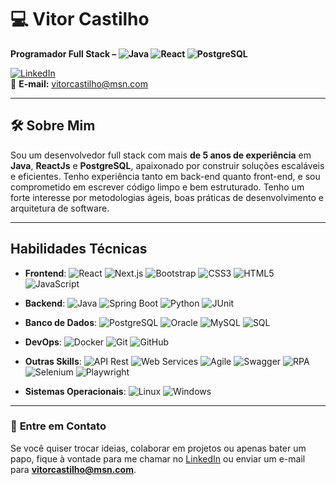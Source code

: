 # 💻 **Vitor Castilho**  
**Programador Full Stack – ![Java](https://img.shields.io/badge/Java-007396?style=flat-square&logo=java&logoColor=white) ![React](https://img.shields.io/badge/ReactJS-61DAFB?style=flat-square&logo=react&logoColor=white) ![PostgreSQL](https://img.shields.io/badge/PostgreSQL-336791?style=flat-square&logo=postgresql&logoColor=white)**  

[![LinkedIn](https://img.shields.io/badge/LinkedIn-0077B5?style=flat&logo=linkedin&logoColor=white)](https://www.linkedin.com/in/castilho)  
📧 **E-mail:** vitorcastilho@msn.com

---

## 🛠 **Sobre Mim**  
Sou um desenvolvedor full stack com mais **de 5 anos de experiência** em **Java**, **ReactJs** e **PostgreSQL**, apaixonado por construir soluções escaláveis e eficientes. Tenho experiência tanto em back-end quanto front-end, e sou comprometido em escrever código limpo e bem estruturado. Tenho um forte interesse por metodologias ágeis, boas práticas de desenvolvimento e arquitetura de software.

---

## Habilidades Técnicas

- **Frontend**: ![React](https://img.shields.io/badge/ReactJS-61DAFB?style=flat-square&logo=react&logoColor=white) ![Next.js](https://img.shields.io/badge/Next.js-000000?style=flat-square&logo=nextdotjs&logoColor=white) ![Bootstrap](https://img.shields.io/badge/Bootstrap-7952B3?style=flat-square&logo=bootstrap&logoColor=white) ![CSS3](https://img.shields.io/badge/CSS3-1572B6?style=flat-square&logo=css3&logoColor=white) ![HTML5](https://img.shields.io/badge/HTML5-E34F26?style=flat-square&logo=html5&logoColor=white) ![JavaScript](https://img.shields.io/badge/JavaScript-F7DF1E?style=flat-square&logo=javascript&logoColor=black)

- **Backend**: ![Java](https://img.shields.io/badge/Java-007396?style=flat-square&logo=java&logoColor=white) ![Spring Boot](https://img.shields.io/badge/Spring%20Boot-6DB33F?style=flat-square&logo=springboot&logoColor=white) ![Python](https://img.shields.io/badge/Python-3776AB?style=flat-square&logo=python&logoColor=white) ![JUnit](https://img.shields.io/badge/JUnit-25A162?style=flat-square&logo=junit&logoColor=white)

- **Banco de Dados**: ![PostgreSQL](https://img.shields.io/badge/PostgreSQL-336791?style=flat-square&logo=postgresql&logoColor=white) ![Oracle](https://img.shields.io/badge/Oracle-F80000?style=flat-square&logo=oracle&logoColor=white) ![MySQL](https://img.shields.io/badge/MySQL-4479A1?style=flat-square&logo=mysql&logoColor=white) ![SQL](https://img.shields.io/badge/SQL-003B57?style=flat-square&logo=postgresql&logoColor=white)

- **DevOps**: ![Docker](https://img.shields.io/badge/Docker-2496ED?style=flat-square&logo=docker&logoColor=white) ![Git](https://img.shields.io/badge/Git-F05032?style=flat-square&logo=git&logoColor=white) ![GitHub](https://img.shields.io/badge/GitHub-181717?style=flat-square&logo=github&logoColor=white)

- **Outras Skills**: ![API Rest](https://img.shields.io/badge/API%20Rest-25B7F1?style=flat-square&logo=swagger&logoColor=white) ![Web Services](https://img.shields.io/badge/Web%20Services-005D6B?style=flat-square&logo=swagger&logoColor=white) ![Agile](https://img.shields.io/badge/Agile-FF6F00?style=flat-square&logo=agile&logoColor=white) ![Swagger](https://img.shields.io/badge/Swagger-85EA2D?style=flat-square&logo=swagger&logoColor=white) ![RPA](https://img.shields.io/badge/RPA-000000?style=flat-square&logo=automationanywhere&logoColor=white) ![Selenium](https://img.shields.io/badge/Selenium-43B02A?style=flat-square&logo=selenium&logoColor=white) ![Playwright](https://img.shields.io/badge/Playwright-000000?style=flat-square&logo=playwright&logoColor=white)

- **Sistemas Operacionais**: ![Linux](https://img.shields.io/badge/Linux-FCC624?style=flat-square&logo=linux&logoColor=black) ![Windows](https://img.shields.io/badge/Windows-0078D6?style=flat-square&logo=windows&logoColor=white)

---

### 💬 **Entre em Contato**  

Se você quiser trocar ideias, colaborar em projetos ou apenas bater um papo, fique à vontade para me chamar no [LinkedIn](https://www.linkedin.com/in/castilho) ou enviar um e-mail para **vitorcastilho@msn.com**.
